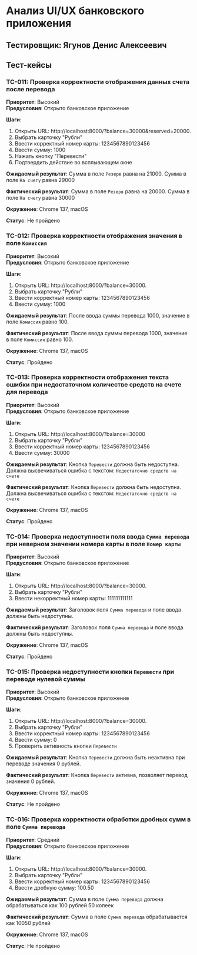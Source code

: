 # Анализ UI/UX банковского приложения

## Тестировщик: Ягунов Денис Алексеевич

## Тест-кейсы

### TC-011: Проверка корректности отображения данных счета после перевода

**Приоритет**: Высокий  
**Предусловия**: Открыто банковское приложение

**Шаги**:

1. Открыть URL: http://localhost:8000/?balance=30000&reserved=20000.
2. Выбрать карточку "Рубли"
3. Ввести корректный номер карты: 1234567890123456
4. Ввести сумму: 1000
5. Нажать кнопку "Перевести"
6. Подтвердить действие во всплывающем окне

**Ожидаемый результат**: Сумма в поле `Резерв` равна на 21000. Сумма в поле `На счету` равна 29000

**Фактический результат**: Сумма в поле `Резерв` равна на 20000. Сумма в поле `На счету` равна 30000

**Окружение**: Chrome 137, macOS

**Статус**: Не пройдено

### TC-012: Проверка корректности отображения значения в поле `Комиссия`

**Приоритет**: Высокий  
**Предусловия**: Открыто банковское приложение

**Шаги**:

1. Открыть URL: http://localhost:8000/?balance=30000.
2. Выбрать карточку "Рубли"
3. Ввести корректный номер карты: 1234567890123456
4. Ввести сумму: 1000

**Ожидаемый результат**: После ввода суммы перевода 1000, значение в поле `Комиссия` равно 100.

**Фактический результат**: После ввода суммы перевода 1000, значение в поле `Комиссия` равно 100.

**Окружение**: Chrome 137, macOS

**Статус**: Пройдено

### TC-013: Проверка корректности отображения текста ошибки при недостаточном количестве средств на счете для перевода

**Приоритет**: Высокий  
**Предусловия**: Открыто банковское приложение

**Шаги**:

1. Открыть URL: http://localhost:8000/?balance=30000
2. Выбрать карточку "Рубли"
3. Ввести корректный номер карты: 1234567890123456
4. Ввести сумму: 30000

**Ожидаемый результат**: Кнопка `Перевести` должна быть недоступна. Должна высвечиваться ошибка с текстом: `Недостаточно средств на счете`

**Фактический результат**: Кнопка `Перевести` должна быть недоступна. Должна высвечиваться ошибка с текстом: `Недостаточно средств на счете`

**Окружение**: Chrome 137, macOS

**Статус**: Пройдено

### TC-014: Проверка недоступности поля ввода `Сумма перевода` при неверном значении номера карты в поле `Номер карты`

**Приоритет**: Высокий  
**Предусловия**: Открыто банковское приложение

**Шаги**:

1. Открыть URL: http://localhost:8000/?balance=30000.
2. Выбрать карточку "Рубли"
3. Ввести некорректный номер карты: 111111111111

**Ожидаемый результат**: Заголовок поля `Сумма перевода` и поле ввода должны быть недоступны.

**Фактический результат**: Заголовок поля `Сумма перевода` и поле ввода должны быть недоступны.

**Окружение**: Chrome 137, macOS

**Статус**: Пройдено

### TC-015: Проверка недоступности кнопки `Перевести` при переводе нулевой суммы

**Приоритет**: Высокий  
**Предусловия**: Открыто банковское приложение

**Шаги**:

1. Открыть URL: http://localhost:8000/?balance=30000.
2. Выбрать карточку "Рубли"
3. Ввести корректный номер карты: 1234567890123456
4. Ввести сумму: 0
5. Проверить активность кнопки `Перевести`

**Ожидаемый результат**: Кнопка `Перевести` должна быть неактивна при переводе значения 0 рублей.

**Фактический результат**: Кнопка `Перевести` активна, позволяет перевод значения 0 рублей.

**Окружение**: Chrome 137, macOS

**Статус**: Не пройдено

### TC-016: Проверка корректности обработки дробных сумм в поле `Сумма перевода`

**Приоритет**: Средний  
**Предусловия**: Открыто банковское приложение

**Шаги**:

1. Открыть URL: http://localhost:8000/?balance=30000.
2. Выбрать карточку "Рубли"
3. Ввести корректный номер карты: 1234567890123456
4. Ввести дробную сумму: 100.50

**Ожидаемый результат**: Сумма в поле `Сумма перевода` должна обрабатываться как 100 рублей 50 копеек

**Фактический результат**: Сумма в поле `Сумма перевода` обрабатывается как 10050 рублей

**Окружение**: Chrome 137, macOS

**Статус**: Не пройдено
